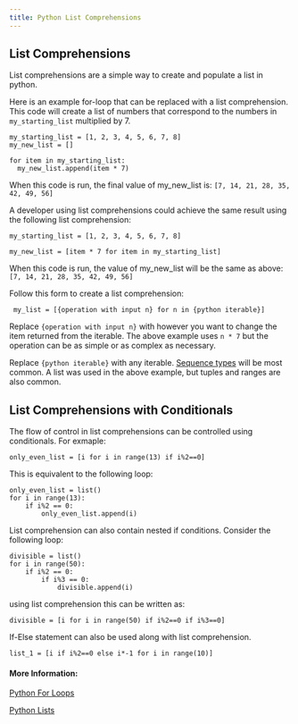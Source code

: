 ```yaml
---
title: Python List Comprehensions
---
```

## List Comprehensions

List comprehensions are a simple way to create and populate a list in python. 

Here is an example for-loop that can be replaced with a list comprehension. This code will create a list of numbers that correspond to the numbers in ```my_starting_list``` multiplied by 7.

```
my_starting_list = [1, 2, 3, 4, 5, 6, 7, 8]
my_new_list = []

for item in my_starting_list:
  my_new_list.append(item * 7)
```

When this code is run, the final value of my_new_list is: 
```[7, 14, 21, 28, 35, 42, 49, 56]```

A developer using list comprehensions could achieve the same result using the following list comprehension:

```
my_starting_list = [1, 2, 3, 4, 5, 6, 7, 8]

my_new_list = [item * 7 for item in my_starting_list]
```

When this code is run, the value of my_new_list will be the same as above:
```[7, 14, 21, 28, 35, 42, 49, 56]```

Follow this form to create a list comprehension:

``` my_list = [{operation with input n} for n in {python iterable}]```

Replace ```{operation with input n}``` with however you want to change the item returned from the iterable. The above example uses ```n * 7``` but the operation can be as simple or as complex as necessary. 

Replace ```{python iterable}``` with any iterable. [Sequence types](https://guide.freecodecamp.org/python/sequence-types) will be most common. A list was used in the above example, but tuples and ranges are also common. 

## List Comprehensions with Conditionals

The flow of control in list comprehensions can be controlled using conditionals. For exmaple:

```
only_even_list = [i for i in range(13) if i%2==0]
```

This is equivalent to the following loop:

```
only_even_list = list()
for i in range(13):
    if i%2 == 0:
        only_even_list.append(i)
```

List comprehension can also contain nested if conditions. Consider the following loop:
```
divisible = list()
for i in range(50):
    if i%2 == 0:
        if i%3 == 0:
            divisible.append(i)
```
using list comprehension this can be written as:
```
divisible = [i for i in range(50) if i%2==0 if i%3==0]
```

If-Else statement can also be used along with list comprehension.
```
list_1 = [i if i%2==0 else i*-1 for i in range(10)]
```

#### More Information:
[Python For Loops](https://guide.freecodecamp.org/python/for-loop-statements)

[Python Lists](https://guide.freecodecamp.org/python/learn-about-python-lists)

